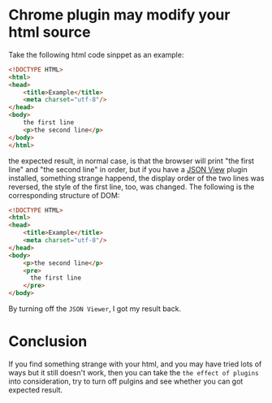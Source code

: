 # Chrome plugin may modify your html source

Take the following html code sinppet as an example: 
```html
<!DOCTYPE HTML>
<html>
<head>
    <title>Example</title>
    <meta charset="utf-8"/>
</head>
<body>
    the first line
    <p>the second line</p>
</body>
</html>
```
the expected result, in normal case, is that the browser will print "the first line" and "the second line" in order, but if you
have a [JSON View](https://chrome.google.com/webstore/detail/json-viewer/gbmdgpbipfallnflgajpaliibnhdgobh) plugin installed, something
strange happend, the display order of the two lines was reversed, the style of the first line, too, was changed. The following is the 
corresponding structure of DOM:
```html
<!DOCTYPE HTML>
<html>
<head>
    <title>Example</title>
    <meta charset="utf-8"/>
</head>
<body>
    <p>the second line</p>   
    <pre>
      the first line
    </pre>
</body>
```
By turning off the ```JSON Viewer```, I got my result back.

# Conclusion

If you find something strange with your html, and you may have tried lots of ways but it still doesn't work, then you can take
the ```the effect of plugins``` into consideration, try to turn off pulgins and see whether you can got expected result.

